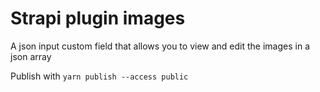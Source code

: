 # Strapi plugin images

A json input custom field that allows you to view and edit the images in a json array

Publish with `yarn publish --access public`
